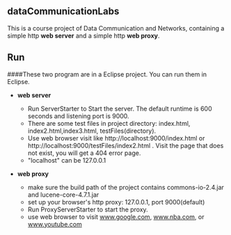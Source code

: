 dataCommunicationLabs
---
This is a course project of Data Communication and Networks, containing a simple http **web server** and a simple http **web proxy**.

Run
---
####These two program are in a Eclipse project. You can run them in Eclipse.

* **web server**
  - Run ServerStarter to Start the server. The default runtime is 600 seconds and listening port is 9000.
  - There are some test files in project directory: index.html, index2.html,index3.html, testFiles(directory).
  - Use web browser visit like http://localhost:9000/index.html or http://localhost:9000/testFiles/index2.html . Visit the     page that does not exist, you will get a 404 error page.
  - "localhost" can be 127.0.0.1

* **web proxy**
  - make sure the build path of the project contains commons-io-2.4.jar and lucene-core-4.7.1.jar
  - set up your browser's http proxy: 127.0.0.1, port 9000(default)
  - Run ProxyServerStarter to start the proxy. 
  - use web browser to visit www.google.com, www.nba.com, or www.youtube.com
  
